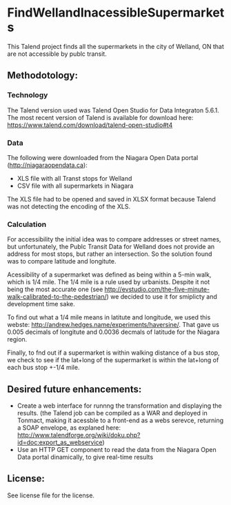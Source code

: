 # FindWellandInacessibleSupermarkets #

This Talend project finds all the supermarkets in the city of Welland, ON that are not accessible by publc transit.

## Methodotology: ##

### Technology ###

The Talend version used was Talend Open Studio for Data Integraton 5.6.1. The most recent version of Talend is available for download here: https://www.talend.com/download/talend-open-studio#t4

### Data ###

The following were downloaded from the Niagara Open Data portal (http://niagaraopendata.ca):
- XLS file with all Transt stops for Welland
- CSV file with all supermarkets in Niagara

The XLS file had to be opened and saved in XLSX format because Talend was not detecting the encoding of the XLS.

### Calculation ###

For accessibility the initial idea was to compare addresses or street names, but unfortunately, the Publc Transit Data for Welland does not provide an address for most stops, but rather an intersection. So the solution found was to compare latitude and longitute.

Acessibility of a supermarket was defined as being within a 5-min walk, which is 1/4 mile. The 1/4 mile is a rule used by urbanists. Despite it not being the most accurate one (see http://evstudio.com/the-five-minute-walk-calibrated-to-the-pedestrian/) we decided to use it for smiplicty and development time sake. 

To find out what a 1/4 mile means in latitute and longitude, we used this webste: http://andrew.hedges.name/experiments/haversine/. That gave us 0.005 decimals of longitute and 0.0036 decmals of latitude for the Niagara region.

Finally, to fnd out if a supermarket is within walking distance of a bus stop, we check to see if the lat+long of the supermarket is within the lat+long of each bus stop +-1/4 mile.

## Desired future enhancements: ##

- Create a web interface for runnng the transformation and displaying the results. (the Talend job can be compiled as a WAR and deployed in Tonmact, making it acessble to a front-end as a webs serevce, returning a SOAP envelope, as explaned here: http://www.talendforge.org/wiki/doku.php?id=doc:export_as_webservice)
- Use an HTTP GET component to read the data from the Niagara Open Data portal dinamically, to give real-time results

## License: ##

See license file for the license.
